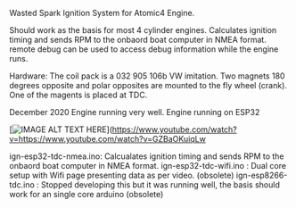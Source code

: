 Wasted Spark Ignition System for Atomic4 Engine. 

Should work as the basis for most 4 cylinder engines.
Calculates ignition timing and sends RPM to the onbaord boat computer in NMEA format.
remote debug can be used to access debug information while the engine runs.

Hardware:
The coil pack is a 032 905 106b VW imitation.
Two magnets 180 degrees opposite and polar opposites are mounted to the fly wheel (crank). 
One of the magents is placed at TDC.

December 2020 Engine running very well. 
Engine running on ESP32

[![IMAGE ALT TEXT HERE](https://img.youtube.com/vi/YOUTUBE_VIDEO_ID_HERE/0.jpg)](https://www.youtube.com/watch?v=https://www.youtube.com/watch?v=GZBaOKuiqLw

ign-esp32-tdc-nmea.ino: Calcualates ignition timing and sends RPM to the onbaord boat computer in NMEA format.
ign-esp32-tdc-wifi.ino : Dual core setup with Wifi page presenting data as per video. (obsolete)
ign-esp8266-tdc.ino : Stopped developing this but it was running well, the basis should work for an single core arduino (obsolete)
